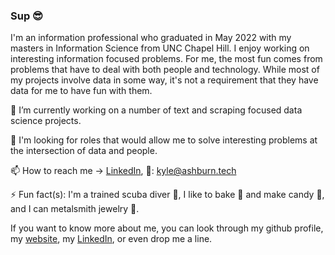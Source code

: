 ### Sup 😎

I'm an information professional who graduated in May 2022 with my masters in Information Science from UNC Chapel Hill. I enjoy working on interesting information focused problems. For me, the most fun comes from problems that have to deal with both people and technology. While most of my projects involve data in some way, it's not a requirement that they have data for me to have fun with them. 

🔭 I’m currently working on a number of text and scraping focused data science projects. 

👀 I'm looking for roles that would allow me to solve interesting problems at the intersection of data and people. 

📫 How to reach me ->  [LinkedIn](https://www.linkedin.com/in/kyle-ashburn/), 📧: kyle@ashburn.tech

⚡ Fun fact(s): I'm a trained scuba diver 🤿, I like to bake 🧁 and make candy 🍬, and I can metalsmith jewelry 💍.  

If you want to know more about me, you can look through my github profile, my [website](kyleashburn.tech), my [LinkedIn](https://www.linkedin.com/in/kyle-ashburn/), or even drop me a line. 
